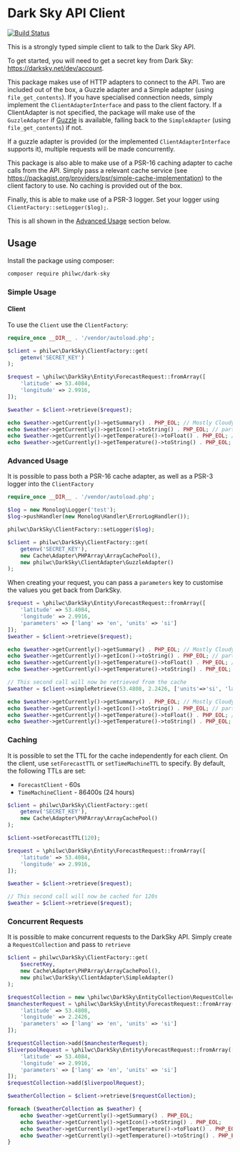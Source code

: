 # Dark Sky API Client

[![Build Status](https://travis-ci.org/philwc/dark-sky.svg?branch=master)](https://travis-ci.org/philwc/dark-sky)

This is a strongly typed simple client to talk to the Dark Sky API.

To get started, you will need to get a secret key from Dark Sky: https://darksky.net/dev/account.

This package makes use of HTTP adapters to connect to the API. Two are included out of the box,
a Guzzle adapter and a Simple adapter (using `file_get_contents`). If you have specialised
connection needs, simply implement the `ClientAdapterInterface` and pass to the client factory. 
If a ClientAdapter is not specified, the package will make use of the `GuzzleAdapter` if 
[Guzzle](http://guzzlephp.org/) is available, falling back to the `SimpleAdapter` (using `file_get_contents`)
if not.

If a guzzle adapter is provided (or the implemented `ClientAdapterInterface` supports it), multiple
requests will be made concurrently. 

This package is also able to make use of a PSR-16 caching adapter to cache calls from the API.
Simply pass a relevant cache service (see https://packagist.org/providers/psr/simple-cache-implementation) 
to the client factory to use. No caching is provided out of the box.

Finally, this is able to make use of a PSR-3 logger. Set your logger using `ClientFactory::setLogger($log);`.

This is all shown in the [Advanced Usage](#advanced-usage) section below.

## Usage

Install the package using composer:

```bash
composer require philwc/dark-sky
```

### Simple Usage

####  Client
To use the `Client` use the `ClientFactory`:
 
```php
require_once __DIR__ . '/vendor/autoload.php';

$client = philwc\DarkSky\ClientFactory::get(
    getenv('SECRET_KEY')
);

$request = \philwc\DarkSky\Entity\ForecastRequest::fromArray([
    'latitude' => 53.4084,
    'longitude' => 2.9916,
]);

$weather = $client->retrieve($request);

echo $weather->getCurrently()->getSummary() . PHP_EOL; // Mostly Cloudy
echo $weather->getCurrently()->getIcon()->toString() . PHP_EOL; // partly-cloudy-day
echo $weather->getCurrently()->getTemperature()->toFloat() . PHP_EOL; // 17.71
echo $weather->getCurrently()->getTemperature()->toString() . PHP_EOL; // 17.71 °F
``` 

### Advanced Usage
It is possible to pass both a PSR-16 cache adapter, as well as a PSR-3 logger into the `ClientFactory`

```php
require_once __DIR__ . '/vendor/autoload.php';

$log = new Monolog\Logger('test');
$log->pushHandler(new Monolog\Handler\ErrorLogHandler());

philwc\DarkSky\ClientFactory::setLogger($log);

$client = philwc\DarkSky\ClientFactory::get(
    getenv('SECRET_KEY'), 
    new Cache\Adapter\PHPArray\ArrayCachePool(), 
    new philwc\DarkSky\ClientAdapter\GuzzleAdapter()
);
```

When creating your request, you can pass a `parameters` key 
to customise the values you get back from DarkSky.

```php
$request = \philwc\DarkSky\Entity\ForecastRequest::fromArray([
    'latitude' => 53.4084,
    'longitude' => 2.9916,
    'parameters' => ['lang' => 'en', 'units' => 'si']
]);
$weather = $client->retrieve($request);

echo $weather->getCurrently()->getSummary() . PHP_EOL; // Mostly Cloudy
echo $weather->getCurrently()->getIcon()->toString() . PHP_EOL; // partly-cloudy-day
echo $weather->getCurrently()->getTemperature()->toFloat() . PHP_EOL; // 17.71
echo $weather->getCurrently()->getTemperature()->toString() . PHP_EOL; // 17.71 °C

// This second call will now be retrieved from the cache
$weather = $client->simpleRetrieve(53.4808, 2.2426, ['units'=>'si', 'lang' => 'en']);

echo $weather->getCurrently()->getSummary() . PHP_EOL; // Mostly Cloudy
echo $weather->getCurrently()->getIcon()->toString() . PHP_EOL; // partly-cloudy-day
echo $weather->getCurrently()->getTemperature()->toFloat() . PHP_EOL; // 17.71
echo $weather->getCurrently()->getTemperature()->toString() . PHP_EOL; // 17.71 °C
```

### Caching

It is possible to set the TTL for the cache independently for each client. On the client, 
use `setForecastTTL` or `setTimeMachineTTL` to specify. By default, the following TTLs are set:

- `ForecastClient` - 60s
- `TimeMachineClient` - 86400s (24 hours)

```php
$client = philwc\DarkSky\ClientFactory::get(
    getenv('SECRET_KEY'),
    new Cache\Adapter\PHPArray\ArrayCachePool()
);

$client->setForecastTTL(120);

$request = \philwc\DarkSky\Entity\ForecastRequest::fromArray([
    'latitude' => 53.4084,
    'longitude' => 2.9916,
]);

$weather = $client->retrieve($request);

// This second call will now be cached for 120s
$weather = $client->retrieve($request);
```

### Concurrent Requests

It is possible to make concurrent requests to the DarkSky API. Simply create a 
 `RequestCollection` and pass to `retrieve`
 
 ```php
 $client = philwc\DarkSky\ClientFactory::get(
     $secretKey,
     new Cache\Adapter\PHPArray\ArrayCachePool(),
     new philwc\DarkSky\ClientAdapter\SimpleAdapter()
 );
 
 $requestCollection = new \philwc\DarkSky\EntityCollection\RequestCollection();
 $manchesterRequest = \philwc\DarkSky\Entity\ForecastRequest::fromArray([
     'latitude' => 53.4808,
     'longitude' => 2.2426,
     'parameters' => ['lang' => 'en', 'units' => 'si']
 ]);
 
 $requestCollection->add($manchesterRequest);
 $liverpoolRequest = \philwc\DarkSky\Entity\ForecastRequest::fromArray([
     'latitude' => 53.4084,
     'longitude' => 2.9916,
     'parameters' => ['lang' => 'en', 'units' => 'si']
 ]);
 $requestCollection->add($liverpoolRequest);
 
 $weatherCollection = $client->retrieve($requestCollection);
 
 foreach ($weatherCollection as $weather) {
     echo $weather->getCurrently()->getSummary() . PHP_EOL;
     echo $weather->getCurrently()->getIcon()->toString() . PHP_EOL;
     echo $weather->getCurrently()->getTemperature()->toFloat() . PHP_EOL;
     echo $weather->getCurrently()->getTemperature()->toString() . PHP_EOL;
 }
 ```
